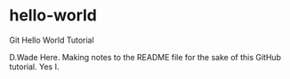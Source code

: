 # hello-world
Git Hello World Tutorial

D.Wade Here.  Making notes to the README file for the sake of this GitHub tutorial.
Yes I.
